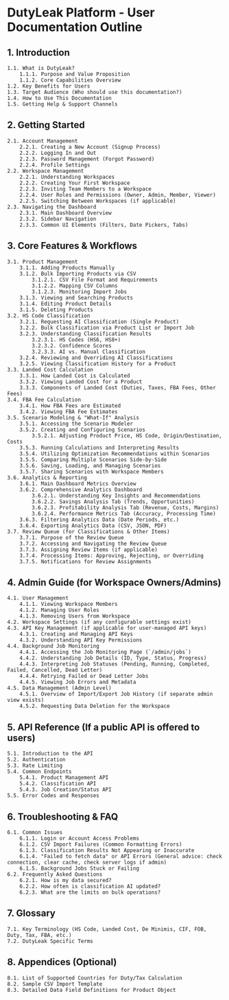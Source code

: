 # DutyLeak Platform - User Documentation Outline

## 1. Introduction
    1.1. What is DutyLeak?
        1.1.1. Purpose and Value Proposition
        1.1.2. Core Capabilities Overview
    1.2. Key Benefits for Users
    1.3. Target Audience (Who should use this documentation?)
    1.4. How to Use This Documentation
    1.5. Getting Help & Support Channels

## 2. Getting Started
    2.1. Account Management
        2.2.1. Creating a New Account (Signup Process)
        2.2.2. Logging In and Out
        2.2.3. Password Management (Forgot Password)
        2.2.4. Profile Settings
    2.2. Workspace Management
        2.2.1. Understanding Workspaces
        2.2.2. Creating Your First Workspace
        2.2.3. Inviting Team Members to a Workspace
        2.2.4. User Roles and Permissions (Owner, Admin, Member, Viewer)
        2.2.5. Switching Between Workspaces (if applicable)
    2.3. Navigating the Dashboard
        2.3.1. Main Dashboard Overview
        2.3.2. Sidebar Navigation
        2.3.3. Common UI Elements (Filters, Date Pickers, Tabs)

## 3. Core Features & Workflows
    3.1. Product Management
        3.1.1. Adding Products Manually
        3.1.2. Bulk Importing Products via CSV
            3.1.2.1. CSV File Format and Requirements
            3.1.2.2. Mapping CSV Columns
            3.1.2.3. Monitoring Import Jobs
        3.1.3. Viewing and Searching Products
        3.1.4. Editing Product Details
        3.1.5. Deleting Products
    3.2. HS Code Classification
        3.2.1. Requesting AI Classification (Single Product)
        3.2.2. Bulk Classification via Product List or Import Job
        3.2.3. Understanding Classification Results
            3.2.3.1. HS Codes (HS6, HS8+)
            3.2.3.2. Confidence Scores
            3.2.3.3. AI vs. Manual Classification
        3.2.4. Reviewing and Overriding AI Classifications
        3.2.5. Viewing Classification History for a Product
    3.3. Landed Cost Calculation
        3.3.1. How Landed Cost is Calculated
        3.3.2. Viewing Landed Cost for a Product
        3.3.3. Components of Landed Cost (Duties, Taxes, FBA Fees, Other Fees)
    3.4. FBA Fee Calculation
        3.4.1. How FBA Fees are Estimated
        3.4.2. Viewing FBA Fee Estimates
    3.5. Scenario Modeling & "What-If" Analysis
        3.5.1. Accessing the Scenario Modeler
        3.5.2. Creating and Configuring Scenarios
            3.5.2.1. Adjusting Product Price, HS Code, Origin/Destination, Costs
        3.5.3. Running Calculations and Interpreting Results
        3.5.4. Utilizing Optimization Recommendations within Scenarios
        3.5.5. Comparing Multiple Scenarios Side-by-Side
        3.5.6. Saving, Loading, and Managing Scenarios
        3.5.7. Sharing Scenarios with Workspace Members
    3.6. Analytics & Reporting
        3.6.1. Main Dashboard Metrics Overview
        3.6.2. Comprehensive Analytics Dashboard
            3.6.2.1. Understanding Key Insights and Recommendations
            3.6.2.2. Savings Analysis Tab (Trends, Opportunities)
            3.6.2.3. Profitability Analysis Tab (Revenue, Costs, Margins)
            3.6.2.4. Performance Metrics Tab (Accuracy, Processing Time)
        3.6.3. Filtering Analytics Data (Date Periods, etc.)
        3.6.4. Exporting Analytics Data (CSV, JSON, PDF)
    3.7. Review Queue (for Classifications & Other Items)
        3.7.1. Purpose of the Review Queue
        3.7.2. Accessing and Navigating the Review Queue
        3.7.3. Assigning Review Items (if applicable)
        3.7.4. Processing Items: Approving, Rejecting, or Overriding
        3.7.5. Notifications for Review Assignments

## 4. Admin Guide (for Workspace Owners/Admins)
    4.1. User Management
        4.1.1. Viewing Workspace Members
        4.1.2. Managing User Roles
        4.1.3. Removing Users from Workspace
    4.2. Workspace Settings (if any configurable settings exist)
    4.3. API Key Management (if applicable for user-managed API keys)
        4.3.1. Creating and Managing API Keys
        4.3.2. Understanding API Key Permissions
    4.4. Background Job Monitoring
        4.4.1. Accessing the Job Monitoring Page (`/admin/jobs`)
        4.4.2. Understanding Job Details (ID, Type, Status, Progress)
        4.4.3. Interpreting Job Statuses (Pending, Running, Completed, Failed, Cancelled, Dead Letter)
        4.4.4. Retrying Failed or Dead Letter Jobs
        4.4.5. Viewing Job Errors and Metadata
    4.5. Data Management (Admin Level)
        4.5.1. Overview of Import/Export Job History (if separate admin view exists)
        4.5.2. Requesting Data Deletion for the Workspace

## 5. API Reference (If a public API is offered to users)
    5.1. Introduction to the API
    5.2. Authentication
    5.3. Rate Limiting
    5.4. Common Endpoints
        5.4.1. Product Management API
        5.4.2. Classification API
        5.4.3. Job Creation/Status API
    5.5. Error Codes and Responses

## 6. Troubleshooting & FAQ
    6.1. Common Issues
        6.1.1. Login or Account Access Problems
        6.1.2. CSV Import Failures (Common Formatting Errors)
        6.1.3. Classification Results Not Appearing or Inaccurate
        6.1.4. "Failed to fetch data" or API Errors (General advice: check connection, clear cache, check server logs if admin)
        6.1.5. Background Jobs Stuck or Failing
    6.2. Frequently Asked Questions
        6.2.1. How is my data secured?
        6.2.2. How often is classification AI updated?
        6.2.3. What are the limits on bulk operations?

## 7. Glossary
    7.1. Key Terminology (HS Code, Landed Cost, De Minimis, CIF, FOB, Duty, Tax, FBA, etc.)
    7.2. DutyLeak Specific Terms

## 8. Appendices (Optional)
    8.1. List of Supported Countries for Duty/Tax Calculation
    8.2. Sample CSV Import Template
    8.3. Detailed Data Field Definitions for Product Object
